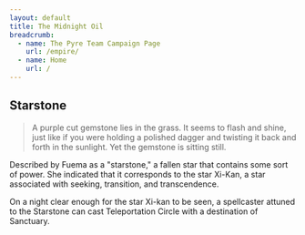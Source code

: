 ```yaml
---
layout: default
title: The Midnight Oil
breadcrumb:
  - name: The Pyre Team Campaign Page
    url: /empire/
  - name: Home
    url: /
---
```

## Starstone

> A purple cut gemstone lies in the grass. It seems to flash and shine, just like if you were holding a polished dagger and twisting it back and forth in the sunlight. Yet the gemstone is sitting still.

Described by Fuema as a "starstone," a fallen star that contains some sort of power. She indicated that it corresponds to the star Xi-Kan, a star associated with seeking, transition, and transcendence.

On a night clear enough for the star Xi-kan to be seen, a spellcaster attuned to the Starstone can cast Teleportation Circle with a destination of Sanctuary.
